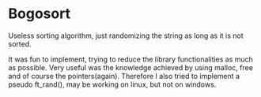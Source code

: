 # Bogosort
Useless sorting algorithm, just randomizing the string as long as it is not sorted.

It was fun to implement, trying to reduce the library functionalities as much as possible.
Very useful was the knowledge achieved by using malloc, free and of course the pointers(again).
Therefore I also tried to implement a pseudo ft_rand(), may be working on linux, but not on windows.
